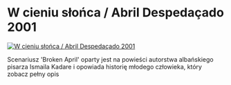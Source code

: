 W cieniu słońca / Abril Despedaçado 2001 
=============
[![W cieniu słońca / Abril Despedaçado 2001 ](http://vidos.pl/images/player.gif)](http://vidos.pl/w-cieniu-slonca-abril-despedaado-2001)

 Scenariusz 'Broken April' oparty jest na powieści autorstwa albańskiego pisarza Ismaila Kadare i opowiada historię młodego człowieka, który zobacz pełny opis
